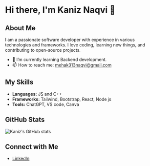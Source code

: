 # Hi there, I'm Kaniz Naqvi 👋

<!--
**kaniz-naqvi/kaniz-naqvi** is a ✨ _special_ ✨ repository because its `README.md` (this file) appears on your GitHub profile.
-->

## About Me

I am a passionate software developer with experience in various technologies and frameworks. I love coding, learning new things, and contributing to open-source projects.

- 🌱 I’m currently learning Backend development.
- 📫 How to reach me: mehak313naqvi@gmail.com
  
## My Skills

- **Languages:** JS and C++
- **Frameworks:** Tailwind, Bootstrap, React, Node js
- **Tools:** ChatGPT, VS code, Canva

## GitHub Stats

![Kaniz's GitHub stats](https://github-readme-stats.vercel.app/api?username=kaniz-naqvi&show_icons=true&theme=radical)

## Connect with Me

- [LinkedIn](https://www.linkedin.com/in/mehak-fatima-naqvi/)
